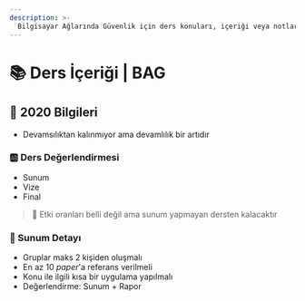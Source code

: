 ```yaml
---
description: >-
  Bilgisayar Ağlarında Güvenlik için ders konuları, içeriği veya notları
---
```


# 📚 Ders İçeriği \| BAG

## 📅 2020 Bilgileri
- Devamsılıktan kalınmıyor ama devamlılık bir artıdır

### 🆎 Ders Değerlendirmesi
- Sunum
- Vize
- Final

> 🛑 Etki oranları belli değil ama sunum yapmayan dersten kalacaktır  

### 📃 Sunum Detayı
- Gruplar maks 2 kişiden oluşmalı
- En az 10 _paper_'a referans verilmeli
- Konu ile ilgili kısa bir uygulama yapılmalı
- Değerlendirme: Sunum + Rapor